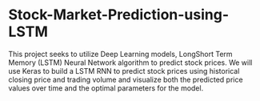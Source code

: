 # Stock-Market-Prediction-using-LSTM
This project seeks to utilize Deep Learning models, LongShort Term Memory (LSTM) Neural Network algorithm to predict stock prices. We will use Keras to build a LSTM RNN to predict stock prices using historical closing price and trading volume and visualize both the predicted price values over time and the optimal parameters for the model.
